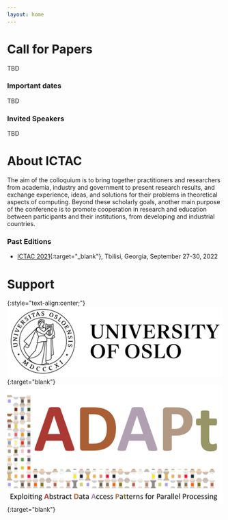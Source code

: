 ```yaml
---
layout: home
---
```

<!--
# Welcome to ICTAC 2023!

The 20th International Colloquium on Theoretical Aspects of Computing will
take place in Lima - Peru, on 04-08 December 2023. ICTAC 2023 will be
hosted by UTEC, Lima - Peru.
 -->




# Call for Papers

TBD

### Important dates

TBD

### Invited Speakers

TBD

# About ICTAC

The aim of the colloquium is to bring together practitioners and researchers from academia, industry and government to present research results, and exchange experience, ideas, and solutions for their problems in theoretical aspects of computing. Beyond these scholarly goals, another main purpose of the conference is to promote cooperation in research and education between participants and their institutions, from developing and industrial countries.

### Past Editions

- [ICTAC 2021](https://viam.science.tsu.ge/clas2022/ictac/index.html){:target="_blank"}, Tbilisi, Georgia, September 27-30, 2022


# Support

{:style="text-align:center;"}
[![logo](assets/img/logo-uio.png "logo")](https://www.uio.no/english/){:target="blank"}
[![logo](assets/img/logo-adapt-transp.png "logo")](https://www.mn.uio.no/ifi/english/research/projects/adapt/){:target="blank"}

<script async src="https://platform.twitter.com/widgets.js" charset="utf-8"></script>

